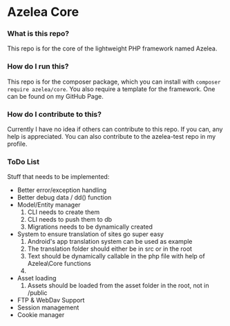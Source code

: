 # Azelea Core

### What is this repo?
This repo is for the core of the lightweight PHP framework named Azelea.

### How do I run this?
This repo is for the composer package, which you can install 
with ```composer require azelea/core```.
You also require a template for the framework. One can be found
on my GitHub Page.

### How do I contribute to this?
Currently I have no idea if others can contribute to this repo. If you can, any help is appreciated. You can also contribute to the azelea-test repo in my profile.

### ToDo List
Stuff that needs to be implemented:
 - Better error/exception handling
 - Better debug data / dd() function
 - Model/Entity manager
    1. CLI needs to create them 
    2. CLI needs to push them to db
    3. Migrations needs to be dynamically created
 - System to ensure translation of sites go super easy
    1. Android's app translation system can be used as example
    2. The translation folder should either be in src or in the root
    3. Text should be dynamically callable in the php file with help of Azelea\Core functions
    4. 
 - Asset loading
    1. Assets should be loaded from the asset folder in the root, not in /public
 - FTP & WebDav Support
 - Session management
 - Cookie manager
